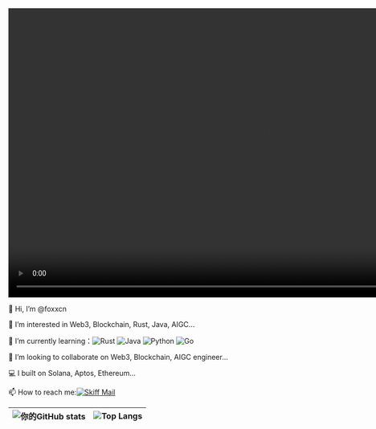 <video width="1024" height="576" controls autoplay loop>
  <source src="https://ipfs.io/ipns/k51qzi5uqu5dgox7dr4f7525bo8u8t0tslfcoeao06927k0sepmy9tc3ga844t" type="video/mp4">
  <source src="https://arweave.net/ylirBLAyN9p6VKNjo1S4UlptZg_3GtWiP1axkajbVrA" type="video/mp4">
  Your browser does not support the video tag.
</video>

👋 Hi, I’m @foxxcn

👀 I’m interested in Web3, Blockchain, Rust, Java, AIGC...

🌱 I’m currently learning：![Rust](https://img.shields.io/badge/-Rust-000000?style=flat-square&logo=Rust&logoColor=white) ![Java](https://img.shields.io/badge/-Java-007396?style=flat-square&logo=Java&logoColor=white) ![Python](https://img.shields.io/badge/-Python-3776AB?style=flat-square&logo=Python&logoColor=white) ![Go](https://img.shields.io/badge/-Go-blue?style=flat&logo=go)

💞️ I’m looking to collaborate on Web3, Blockchain, AIGC engineer...

💻 I built on Solana, Aptos, Ethereum...

📫 How to reach me:[![Skiff Mail](https://img.shields.io/badge/Skiff-foxxcn@skiff.com-1A8CD8?style=flat-square&logo=Skiff)]()

| ![你的GitHub stats](https://github-readme-stats.vercel.app/api?username=foxxcn&show_icons=true&theme=radical) | ![Top Langs](https://github-readme-stats.vercel.app/api/top-langs/?username=foxxcn&theme=light&layout=compact) |
| ------------------------------------------------------------ | ------------------------------------------------------------ |

<!-- 动态生成的内容和徽章可以让你的个人主页看起来更加丰富和有趣 修改20240613-->

